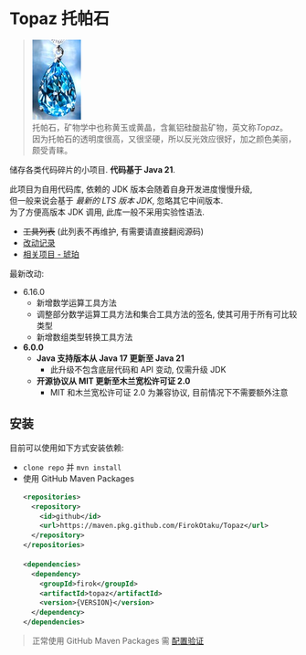 # Topaz 托帕石

> ![topaz](https://github.com/FirokOtaku/Topaz/blob/master/docs/topaz.jpg?raw=true)  
> 托帕石，矿物学中也称黄玉或黄晶，含氟铝硅酸盐矿物，英文称*Topaz*。  
> 因为托帕石的透明度很高，又很坚硬，所以反光效应很好，加之颜色美丽，颇受青睐。

储存各类代码碎片的小项目. **代码基于 Java 21**.

此项目为自用代码库, 依赖的 JDK 版本会随着自身开发进度慢慢升级,  
但一般来说会基于 *最新的 LTS 版本 JDK*, 忽略其它中间版本.  
为了方便高版本 JDK 调用, 此库一般不采用实验性语法.

* ~~工具列表~~ (此列表不再维护, 有需要请直接翻阅源码)
* [改动记录](docs/changelog.md)
* [相关项目 - 琥珀](https://github.com/FirokOtaku/Amber)

最新改动:

* 6.16.0
  * 新增数学运算工具方法
  * 调整部分数学运算工具方法和集合工具方法的签名, 使其可用于所有可比较类型
  * 新增数组类型转换工具方法
* **6.0.0**
  * **Java 支持版本从 Java 17 更新至 Java 21**
    * 此升级不包含底层代码和 API 变动, 仅需升级 JDK
  * **开源协议从 MIT 更新至木兰宽松许可证 2.0**
    * MIT 和木兰宽松许可证 2.0 为兼容协议, 目前情况下不需要额外注意

## 安装

目前可以使用如下方式安装依赖:

* `clone repo` 并 `mvn install`
* 使用 GitHub Maven Packages
  ```xml
  <repositories>
    <repository>
      <id>github</id>
      <url>https://maven.pkg.github.com/FirokOtaku/Topaz</url>
    </repository>
  </repositories>
  
  <dependencies>
    <dependency>
      <groupId>firok</groupId>
      <artifactId>topaz</artifactId>
      <version>{VERSION}</version>
    </dependency>
  </dependencies>
  ```
  
> 正常使用 GitHub Maven Packages 需 [配置验证](https://docs.github.com/cn/packages/working-with-a-github-packages-registry/working-with-the-apache-maven-registry)
